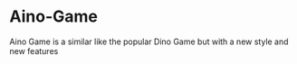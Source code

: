 # Aino-Game
Aino Game is a similar like the popular Dino Game but with a new style and new features 
